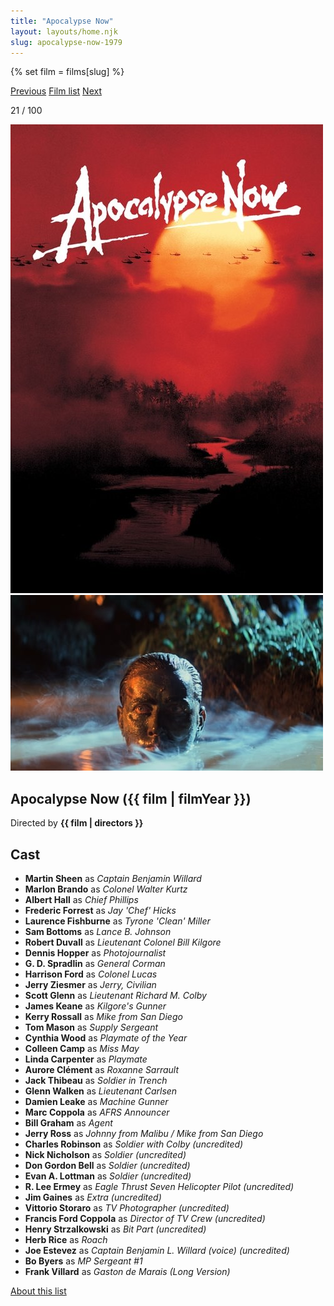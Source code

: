 ```yaml
---
title: "Apocalypse Now"
layout: layouts/home.njk
slug: apocalypse-now-1979
---
```


{% set film = films[slug] %}

<nav class="films">
  <a class="prev" href="../the-deer-hunter-1978">Previous</a>
  <a href="../">Film list</a>
  <a class="next" href="../being-there-1979">Next</a>
</nav>

<p>21 / 100</p>

<article class="film">
  <div class="backdrop-and-poster">
    <img class="poster" src="../films/posters/apocalypse-now-1979.jpg" alt="">
    <img class="backdrop" src="../films/backdrops/apocalypse-now-1979.jpg" alt="">
  </div>

  <h1>Apocalypse Now ({{ film | filmYear }})</h1>

  <p class="director">
    Directed by <strong>{{ film | directors }}</strong>
  </p>


  <h2>
    Cast
  </h2>
  <ul>
            <li><strong>Martin Sheen</strong> as <em>Captain Benjamin Willard</em></li>
        <li><strong>Marlon Brando</strong> as <em>Colonel Walter Kurtz</em></li>
        <li><strong>Albert Hall</strong> as <em>Chief Phillips</em></li>
        <li><strong>Frederic Forrest</strong> as <em>Jay 'Chef' Hicks</em></li>
        <li><strong>Laurence Fishburne</strong> as <em>Tyrone 'Clean' Miller</em></li>
        <li><strong>Sam Bottoms</strong> as <em>Lance B. Johnson</em></li>
        <li><strong>Robert Duvall</strong> as <em>Lieutenant Colonel Bill Kilgore</em></li>
        <li><strong>Dennis Hopper</strong> as <em>Photojournalist</em></li>
        <li><strong>G. D. Spradlin</strong> as <em>General Corman</em></li>
        <li><strong>Harrison Ford</strong> as <em>Colonel Lucas</em></li>
        <li><strong>Jerry Ziesmer</strong> as <em>Jerry, Civilian</em></li>
        <li><strong>Scott Glenn</strong> as <em>Lieutenant Richard M. Colby</em></li>
        <li><strong>James Keane</strong> as <em>Kilgore's Gunner</em></li>
        <li><strong>Kerry Rossall</strong> as <em>Mike from San Diego</em></li>
        <li><strong>Tom Mason</strong> as <em>Supply Sergeant</em></li>
        <li><strong>Cynthia Wood</strong> as <em>Playmate of the Year</em></li>
        <li><strong>Colleen Camp</strong> as <em>Miss May</em></li>
        <li><strong>Linda Carpenter</strong> as <em>Playmate</em></li>
        <li><strong>Aurore Clément</strong> as <em>Roxanne Sarrault</em></li>
        <li><strong>Jack Thibeau</strong> as <em>Soldier in Trench</em></li>
        <li><strong>Glenn Walken</strong> as <em>Lieutenant Carlsen</em></li>
        <li><strong>Damien Leake</strong> as <em>Machine Gunner</em></li>
        <li><strong>Marc Coppola</strong> as <em>AFRS Announcer</em></li>
        <li><strong>Bill Graham</strong> as <em>Agent</em></li>
        <li><strong>Jerry Ross</strong> as <em>Johnny from Malibu / Mike from San Diego</em></li>
        <li><strong>Charles Robinson</strong> as <em>Soldier with Colby (uncredited)</em></li>
        <li><strong>Nick Nicholson</strong> as <em>Soldier (uncredited)</em></li>
        <li><strong>Don Gordon Bell</strong> as <em>Soldier (uncredited)</em></li>
        <li><strong>Evan A. Lottman</strong> as <em>Soldier (uncredited)</em></li>
        <li><strong>R. Lee Ermey</strong> as <em>Eagle Thrust Seven Helicopter Pilot (uncredited)</em></li>
        <li><strong>Jim Gaines</strong> as <em>Extra (uncredited)</em></li>
        <li><strong>Vittorio Storaro</strong> as <em>TV Photographer (uncredited)</em></li>
        <li><strong>Francis Ford Coppola</strong> as <em>Director of TV Crew (uncredited)</em></li>
        <li><strong>Henry Strzalkowski</strong> as <em>Bit Part (uncredited)</em></li>
        <li><strong>Herb Rice</strong> as <em>Roach</em></li>
        <li><strong>Joe Estevez</strong> as <em>Captain Benjamin L. Willard (voice) (uncredited)</em></li>
        <li><strong>Bo Byers</strong> as <em>MP Sergeant #1</em></li>
        <li><strong>Frank Villard</strong> as <em>Gaston de Marais (Long Version)</em></li>
  </ul>
</article>
<footer>
  <a href="../about">About this list</a>
</footer>
